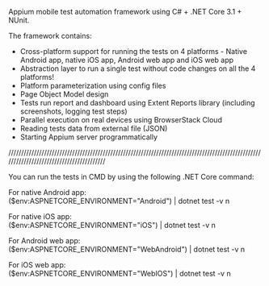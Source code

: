 Appium mobile test automation framework using C# + .NET Core 3.1 + NUnit.

The framework contains:

- Cross-platform support for running the tests on 4 platforms - Native Android app, native iOS app, Android web app and iOS web app
- Abstraction layer to run a single test without code changes on all the 4 platforms!
- Platform parameterization using config files
- Page Object Model design
- Tests run report and dashboard using Extent Reports library (including screenshots, logging test steps)
- Parallel execution on real devices using BrowserStack Cloud
- Reading tests data from external file (JSON)
- Starting Appium server programmatically

/////////////////////////////////////////////////////////////////////////////////////////////////////////////////////////////////////////

You can run the tests in CMD by using the following .NET Core command:

For native Android app:  
($env:ASPNETCORE_ENVIRONMENT="Android") | dotnet test -v n

For native iOS app:  
($env:ASPNETCORE_ENVIRONMENT="iOS") | dotnet test -v n

For Android web app:  
($env:ASPNETCORE_ENVIRONMENT="WebAndroid") | dotnet test -v n

For iOS web app:  
($env:ASPNETCORE_ENVIRONMENT="WebIOS") | dotnet test -v n


